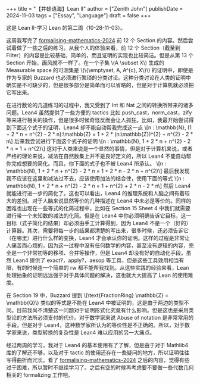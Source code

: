 +++
title = "【井蛙语海】Lean II"
author = ["Zenith John"]
publishDate = 2024-11-03
tags = ["Essay", "Language"]
draft = false
+++

这是 Lean II-学习 Lean 的第二周（10-28-11-03）。

这周我写完了 [formalising-mathematics-2024](https://github.com/ImperialCollegeLondon/formalising-mathematics-2024) 前 12 个 Section 的内容。然后尝试着做了一些之后的练习。从我个人的体验来看，前 12 个 Section（截至到 Filter）的内容是比较基础，简单的，而且证明的实现也比较简洁。但是从第 13 个 Section 开始，画风就不一样了。在一个子集 \\(A \subset X\\) 生成的 Measurable space 的可测集是 \\(\\{\emptyset, A, A^{c}, X\\}\\) 的证明中，即使是作为专家的 Buzzard 也必须进行繁琐的分类讨论。这种分类讨论在人类的证明中确实是不可缺少的，但是很多部分是简单而可以省略的，但是对于计算机就必须把它写出来。

在进行数论的几道练习的过程中，我又受到了 Int 和 Nat 之间的转换所带来的诸多问题。Lean4 虽然提供了一些方便的 tactics 比如 push\_cast，norm\_cast，zify 等来进行相关的操作，但是很多时候奇怪反而会让人抓狂。比如，我最开始尝试得到下面这个式子的证明，Lean4 却不能自动帮我完成这一点
\\[n : \mathbb{N}, (1 + 2 \* n + n^{2} - 2 \* n):\mathbb{Z} = 1 + 2 \* (n:\mathbb{Z})^{2} + n^{2} - 2 \* n\\]
后来我尝试进行下面这个式子的证明
\\[n : \mathbb{N}, 1 + 2 \* n + n^{2} - 2 \* n = 1 + n^{2}\\]
这对于人类来说是一个显然的事情，但是对于计算机来说，或者严格的理论来说，减法在自然数集上并不是良好定义的，所以 Lean4 不能自动帮你完成想要的简化。而且，你下面的式子也不被 Lean4 所承认。
\\[n : \mathbb{N}, 1 + 2 \* n + n^{2} - 2 \* n = 1 + 2 \* n - 2 \* n + n^{2}\\]
最后我发现我不应该在这里和减法过不去，应该使用加法的结合律，使用下面的等式
\\[n : \mathbb{N}, 1 + 2 \* n + n^{2} - 2 \* n = 1 + n^{2} + 2 \* n - 2 \* n\\]
然后 Lean4 就能进行进一步的简化了。这也可以看出，Lean4 的推理系统和人脑之间有着较大的差别。对于人脑来说显然等价的几种描述在 Lean4 中未必是等价的。同样的困难也出现在一些等式的化简过程中，比如在 Section 15 Sheet 4 中我们就需要进行带一个未知数的减法的化简。但是在 Lean4 中你必须明确告诉它目标，这一目标（式子简化的结果）却必须由手工计算得到，因为 Lean4 不是一个（好的）计算器。其次，需要将每一步的结果都清楚的写出来，很多时候，还必须告诉它（在哪里）进行什么样的变换，Lean4 才会承认你的证明。这样的过程是非常让人痛苦而心烦的，因为这一过程中没有任何数学的内容，甚至没有逻辑的内容，完全是一个非常初等的移项、合并等操作，但是 Lean4 却没有好的自动化手段。虽然 Lean4 提供了 exact?，apply?，aesop 等工具，但是这些工具效用相当有限，有的时候连一个简单的 rw 都不能帮我找到。从这些实践的经验来看，Lean 处理抽象的证明远远强于对于具体问题的解决，这也就大大提高了 Lean 的使用难度。

在 Section 19 中，Buzzard 提到 \\(\text{FractionRing} \mathbb{Z} = \mathbb{Q}\\) 类似的等式是不能在 Lean4 中被证明的，这是由于两边的类型不同。目前我尚不清楚这一问题对于证明形式化究竟有什么影响。但是这也是采用类型论的方法所必须支付的代价。对于数学家来说 Abuse of notation 是非常常用的手段，但是对于 Lean4，这种数学家所认为的等价性是不正确的。所以，对于数学家来说，类型转换的复杂性是 Lean4 难以应用的另一大痛点。

经过两周的学习，我对于 Lean4 的基本使用有了了解，但是由于对于 Mathlib4 库的了解还不够，以及对于 tactic 的使用还存在一些疑问的地方，所以证明往往写得曲折而冗长。看了 [formalising-mathematics-2024](https://github.com/ImperialCollegeLondon/formalising-mathematics-2024) 之后的内容，觉得有些过于困难，所以暂时不继续学习了。之后有空的时候再考虑要不要做一些代数几何相关的 formalizing 工作吧。
